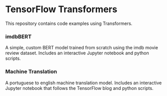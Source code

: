 # TensorFlow Transformers

This repository contains code examples using Transformers.

### imdbBERT

A simple, custom BERT model trained from scratch using the imdb movie review dataset.
Includes an interactive Jupyter notebook and python scripts. 

### Machine Translation

A portuguese to english machine translation model. 
Includes an interactive Jupyter notebook that follows the TensorFlow blog and python scripts. 
